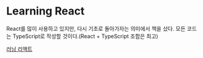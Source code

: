 # Learning React

React를 많이 사용하고 있지만, 다시 기초로 돌아가자는 의미에서 책을 샀다. 모든 코드는 TypeScript로 작성할 것이다.(React + TypeScript 조합은 최고)

[러닝 리액트](https://www.aladin.co.kr/shop/wproduct.aspx?ItemId=273792432)
